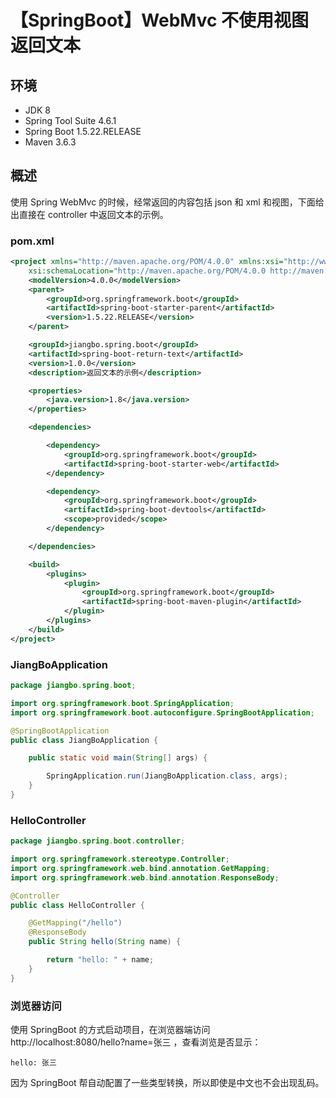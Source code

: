 # 【SpringBoot】WebMvc 不使用视图返回文本

## 环境

- JDK 8
- Spring Tool Suite 4.6.1
- Spring Boot 1.5.22.RELEASE
- Maven 3.6.3

## 概述

使用 Spring WebMvc 的时候，经常返回的内容包括 json 和 xml 和视图，下面给出直接在 controller 中返回文本的示例。

### pom.xml

```xml
<project xmlns="http://maven.apache.org/POM/4.0.0" xmlns:xsi="http://www.w3.org/2001/XMLSchema-instance"
    xsi:schemaLocation="http://maven.apache.org/POM/4.0.0 http://maven.apache.org/xsd/maven-4.0.0.xsd">
    <modelVersion>4.0.0</modelVersion>
    <parent>
        <groupId>org.springframework.boot</groupId>
        <artifactId>spring-boot-starter-parent</artifactId>
        <version>1.5.22.RELEASE</version>
    </parent>

    <groupId>jiangbo.spring.boot</groupId>
    <artifactId>spring-boot-return-text</artifactId>
    <version>1.0.0</version>
    <description>返回文本的示例</description>

    <properties>
        <java.version>1.8</java.version>
    </properties>

    <dependencies>

        <dependency>
            <groupId>org.springframework.boot</groupId>
            <artifactId>spring-boot-starter-web</artifactId>
        </dependency>

        <dependency>
            <groupId>org.springframework.boot</groupId>
            <artifactId>spring-boot-devtools</artifactId>
            <scope>provided</scope>
        </dependency>

    </dependencies>

    <build>
        <plugins>
            <plugin>
                <groupId>org.springframework.boot</groupId>
                <artifactId>spring-boot-maven-plugin</artifactId>
            </plugin>
        </plugins>
    </build>
</project>
```

### JiangBoApplication

```java
package jiangbo.spring.boot;

import org.springframework.boot.SpringApplication;
import org.springframework.boot.autoconfigure.SpringBootApplication;

@SpringBootApplication
public class JiangBoApplication {

    public static void main(String[] args) {

        SpringApplication.run(JiangBoApplication.class, args);
    }
}
```

### HelloController

```java
package jiangbo.spring.boot.controller;

import org.springframework.stereotype.Controller;
import org.springframework.web.bind.annotation.GetMapping;
import org.springframework.web.bind.annotation.ResponseBody;

@Controller
public class HelloController {

    @GetMapping("/hello")
    @ResponseBody
    public String hello(String name) {

        return "hello: " + name;
    }
}
```

### 浏览器访问

使用 SpringBoot 的方式启动项目，在浏览器端访问 http://localhost:8080/hello?name=张三 ，查看浏览是否显示：

```text
hello: 张三
```

因为 SpringBoot 帮自动配置了一些类型转换，所以即使是中文也不会出现乱码。